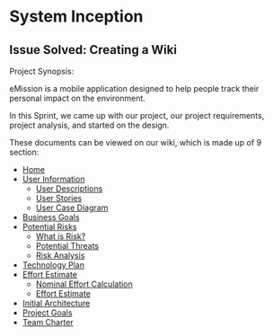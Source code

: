 # System Inception
## Issue Solved: Creating a Wiki

Project Synopsis: 

eMission is a mobile application designed to help people track their personal impact on the environment.

In this Sprint, we came up with our project, our project requirements, project analysis, and started on the design.

These documents can be viewed on our wiki, which is made up of 9 section:
- [Home](https://github.com/DUCS-SE/eMission/wiki)
- [User Information](https://github.com/DUCS-SE/eMission/wiki/User-Information)
    - [User Descriptions](https://github.com/DUCS-SE/eMission/wiki/User-Information#user-descriptions)
    - [User Stories](https://github.com/DUCS-SE/eMission/wiki/User-Information#user-descriptions)
    - [User Case Diagram](https://github.com/DUCS-SE/eMission/wiki/User-Information#user-case-diagram)
- [Business Goals](https://github.com/DUCS-SE/eMission/wiki/Business-Go)
- [Potential Risks](https://github.com/DUCS-SE/eMission/wiki/Potential-Risks)
    - [What is Risk?](https://github.com/DUCS-SE/eMission/wiki/Potential-Risks#what-is-risk)
    - [Potential Threats](https://github.com/DUCS-SE/eMission/wiki/Potential-Risks#potential-threats)
    - [Risk Analysis](https://github.com/DUCS-SE/eMission/wiki/Potential-Risks#risk-analysis)
- [Technology Plan](https://github.com/DUCS-SE/eMission/wiki/Technology-Plan)
- [Effort Estimate](https://github.com/DUCS-SE/eMission/wiki/Effort-Estimate)
    - [Nominal Effort Calculation](https://github.com/DUCS-SE/eMission/wiki/Effort-Estimate#nominal-effort-calculation)
    - [Effort Estimate](https://github.com/DUCS-SE/eMission/wiki/Effort-Estimate#effort-estimate-1)
- [Initial Architecture](https://github.com/DUCS-SE/eMission/wiki/Initial-Architecture)
- [Project Goals](https://github.com/DUCS-SE/eMission/wiki/Project-Goals)
- [Team Charter](https://github.com/DUCS-SE/eMission/wiki/Team-Charter)


